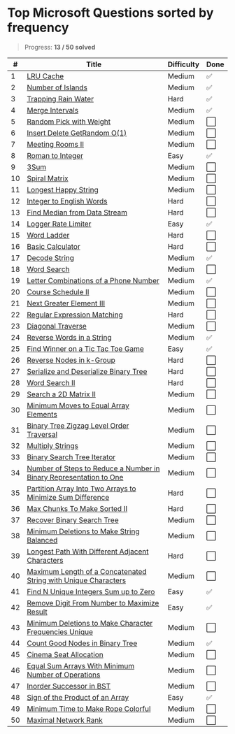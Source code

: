 # Top Microsoft Questions sorted by frequency

> Progress: **13 / 50 solved**

| #   | Title                                                                                                                                                                   | Difficulty | Done |
| --- | ----------------------------------------------------------------------------------------------------------------------------------------------------------------------- | ---------- | ---- |
| 1   | [LRU Cache](https://leetcode.com/problems/lru-cache/)                                                                                                                   | Medium     | ✅   |
| 2   | [Number of Islands](https://leetcode.com/problems/number-of-islands/)                                                                                                   | Medium     | ✅   |
| 3   | [Trapping Rain Water](https://leetcode.com/problems/trapping-rain-water/)                                                                                               | Hard       | ✅   |
| 4   | [Merge Intervals](https://leetcode.com/problems/merge-intervals/)                                                                                                       | Medium     | ✅   |
| 5   | [Random Pick with Weight](https://leetcode.com/problems/random-pick-with-weight/)                                                                                       | Medium     | ⬜   |
| 6   | [Insert Delete GetRandom O(1)](https://leetcode.com/problems/insert-delete-getrandom-o1/)                                                                               | Medium     | ⬜   |
| 7   | [Meeting Rooms II](https://leetcode.com/problems/meeting-rooms-ii/)                                                                                                     | Medium     | ⬜   |
| 8   | [Roman to Integer](https://leetcode.com/problems/roman-to-integer/)                                                                                                     | Easy       | ✅   |
| 9   | [3Sum](https://leetcode.com/problems/3sum/)                                                                                                                             | Medium     | ⬜   |
| 10  | [Spiral Matrix](https://leetcode.com/problems/spiral-matrix/)                                                                                                           | Medium     | ⬜   |
| 11  | [Longest Happy String](https://leetcode.com/problems/longest-happy-string/)                                                                                             | Medium     | ⬜   |
| 12  | [Integer to English Words](https://leetcode.com/problems/integer-to-english-words/)                                                                                     | Hard       | ⬜   |
| 13  | [Find Median from Data Stream](https://leetcode.com/problems/find-median-from-data-stream/)                                                                             | Hard       | ⬜   |
| 14  | [Logger Rate Limiter](https://leetcode.com/problems/logger-rate-limiter/)                                                                                               | Easy       | ✅   |
| 15  | [Word Ladder](https://leetcode.com/problems/word-ladder/)                                                                                                               | Hard       | ⬜   |
| 16  | [Basic Calculator](https://leetcode.com/problems/basic-calculator/)                                                                                                     | Hard       | ⬜   |
| 17  | [Decode String](https://leetcode.com/problems/decode-string/)                                                                                                           | Medium     | ✅   |
| 18  | [Word Search](https://leetcode.com/problems/word-search/)                                                                                                               | Medium     | ⬜   |
| 19  | [Letter Combinations of a Phone Number](https://leetcode.com/problems/letter-combinations-of-a-phone-number/)                                                           | Medium     | ✅   |
| 20  | [Course Schedule II](https://leetcode.com/problems/course-schedule-ii/)                                                                                                 | Medium     | ⬜   |
| 21  | [Next Greater Element III](https://leetcode.com/problems/next-greater-element-iii/)                                                                                     | Medium     | ⬜   |
| 22  | [Regular Expression Matching](https://leetcode.com/problems/regular-expression-matching/)                                                                               | Hard       | ⬜   |
| 23  | [Diagonal Traverse](https://leetcode.com/problems/diagonal-traverse/)                                                                                                   | Medium     | ⬜   |
| 24  | [Reverse Words in a String](https://leetcode.com/problems/reverse-words-in-a-string/)                                                                                   | Medium     | ✅   |
| 25  | [Find Winner on a Tic Tac Toe Game](https://leetcode.com/problems/find-winner-on-a-tic-tac-toe-game/)                                                                   | Easy       | ✅   |
| 26  | [Reverse Nodes in k-Group](https://leetcode.com/problems/reverse-nodes-in-k-group/)                                                                                     | Hard       | ⬜   |
| 27  | [Serialize and Deserialize Binary Tree](https://leetcode.com/problems/serialize-and-deserialize-binary-tree/)                                                           | Hard       | ⬜   |
| 28  | [Word Search II](https://leetcode.com/problems/word-search-ii/)                                                                                                         | Hard       | ⬜   |
| 29  | [Search a 2D Matrix II](https://leetcode.com/problems/search-a-2d-matrix-ii/)                                                                                           | Medium     | ⬜   |
| 30  | [Minimum Moves to Equal Array Elements](https://leetcode.com/problems/minimum-moves-to-equal-array-elements/)                                                           | Medium     | ⬜   |
| 31  | [Binary Tree Zigzag Level Order Traversal](https://leetcode.com/problems/binary-tree-zigzag-level-order-traversal/)                                                     | Medium     | ⬜   |
| 32  | [Multiply Strings](https://leetcode.com/problems/multiply-strings/)                                                                                                     | Medium     | ⬜   |
| 33  | [Binary Search Tree Iterator](https://leetcode.com/problems/binary-search-tree-iterator/)                                                                               | Medium     | ⬜   |
| 34  | [Number of Steps to Reduce a Number in Binary Representation to One](https://leetcode.com/problems/number-of-steps-to-reduce-a-number-in-binary-representation-to-one/) | Medium     | ⬜   |
| 35  | [Partition Array Into Two Arrays to Minimize Sum Difference](https://leetcode.com/problems/partition-array-into-two-arrays-to-minimize-sum-difference/)                 | Hard       | ⬜   |
| 36  | [Max Chunks To Make Sorted II](https://leetcode.com/problems/max-chunks-to-make-sorted-ii/)                                                                             | Hard       | ⬜   |
| 37  | [Recover Binary Search Tree](https://leetcode.com/problems/recover-binary-search-tree/)                                                                                 | Medium     | ⬜   |
| 38  | [Minimum Deletions to Make String Balanced](https://leetcode.com/problems/minimum-deletions-to-make-string-balanced/)                                                   | Medium     | ⬜   |
| 39  | [Longest Path With Different Adjacent Characters](https://leetcode.com/problems/longest-path-with-different-adjacent-characters/)                                       | Hard       | ⬜   |
| 40  | [Maximum Length of a Concatenated String with Unique Characters](https://leetcode.com/problems/maximum-length-of-a-concatenated-string-with-unique-characters/)         | Medium     | ⬜   |
| 41  | [Find N Unique Integers Sum up to Zero](https://leetcode.com/problems/find-n-unique-integers-sum-up-to-zero/)                                                           | Easy       | ✅   |
| 42  | [Remove Digit From Number to Maximize Result](https://leetcode.com/problems/remove-digit-from-number-to-maximize-result/)                                               | Easy       | ✅   |
| 43  | [Minimum Deletions to Make Character Frequencies Unique](https://leetcode.com/problems/minimum-deletions-to-make-character-frequencies-unique/)                         | Medium     | ⬜   |
| 44  | [Count Good Nodes in Binary Tree](https://leetcode.com/problems/count-good-nodes-in-binary-tree/)                                                                       | Medium     | ✅   |
| 45  | [Cinema Seat Allocation](https://leetcode.com/problems/cinema-seat-allocation/)                                                                                         | Medium     | ⬜   |
| 46  | [Equal Sum Arrays With Minimum Number of Operations](https://leetcode.com/problems/equal-sum-arrays-with-minimum-number-of-operations/)                                 | Medium     | ⬜   |
| 47  | [Inorder Successor in BST](https://leetcode.com/problems/inorder-successor-in-bst/)                                                                                     | Medium     | ⬜   |
| 48  | [Sign of the Product of an Array](https://leetcode.com/problems/sign-of-the-product-of-an-array/)                                                                       | Easy       | ✅   |
| 49  | [Minimum Time to Make Rope Colorful](https://leetcode.com/problems/minimum-time-to-make-rope-colorful/)                                                                 | Medium     | ⬜   |
| 50  | [Maximal Network Rank](https://leetcode.com/problems/maximal-network-rank/)                                                                                             | Medium     | ⬜   |
